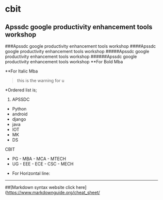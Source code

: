 # cbit
## Apssdc google productivity enhancement tools workshop
###Apssdc google productivity enhancement tools workshop
####Apssdc google productivity enhancement tools workshop
#####Apssdc google productivity enhancement tools workshop
######Apssdc google productivity enhancement tools workshop
**For Bold Mba

**For Italic Mba

> this is the warning for u

*Ordered list is;
 1. APSSDC
  - Python
  - android
  - django
  - java
  - IOT
  - MK
  - DS
  
  CBIT
   - PG
    - MBA
    - MCA
    - MTECH
   - UG
    - EEE
    - ECE
    - CSC
    - MECH
 * For Horizontal line:
 
 --------------------------------------------------------------------------------------------------------------------------------------------------------------------------
 
 
 
 ##[Markdown syntax website click here](https://www.markdownguide.org/cheat_sheet/
 
